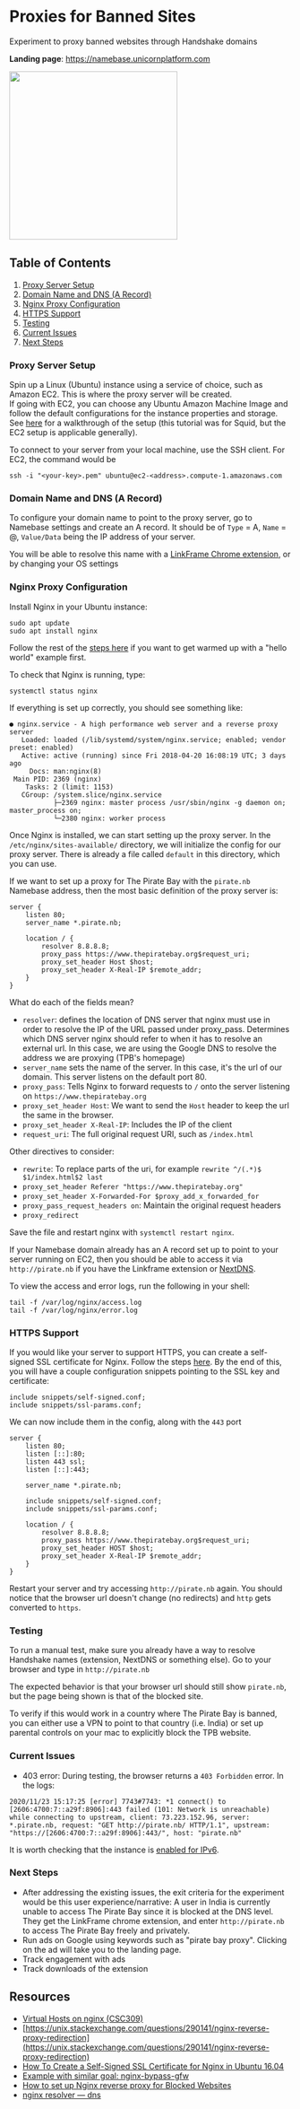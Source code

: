 # Proxies for Banned Sites
Experiment to proxy banned websites through Handshake domains

**Landing page**: https://namebase.unicornplatform.com

<img src="https://www.thepirateproxy3se.com/images/upload/icons/og/article@1x1.jpg" width="300">



## Table of Contents
1. [Proxy Server Setup](https://github.com/jw122/proxies#proxy-server-setup)
2. [Domain Name and DNS (A Record)](https://github.com/jw122/proxies#domain-name-and-dns-a-record)
3. [Nginx Proxy Configuration](https://github.com/jw122/proxies#nginx-proxy-configuration)
4. [HTTPS Support](https://github.com/jw122/proxies#https-support)
5. [Testing](https://github.com/jw122/proxies#testing)
6. [Current Issues](https://github.com/jw122/proxies#current-issues)
7. [Next Steps](https://github.com/jw122/proxies#next-steps)

### Proxy Server Setup
Spin up a Linux (Ubuntu) instance using a service of choice, such as Amazon EC2. This is where the proxy server will be created.  
If going with EC2, you can choose any Ubuntu Amazon Machine Image and follow the default configurations for the instance properties and storage.
See [here](https://www.youtube.com/watch?v=HpdD8W3Pjus) for a walkthrough of the setup (this tutorial was for Squid, but the EC2 setup is applicable generally).

To connect to your server from your local machine, use the SSH client. For EC2, the command would be 

`ssh -i "<your-key>.pem" ubuntu@ec2-<address>.compute-1.amazonaws.com`

### Domain Name and DNS (A Record)
To configure your domain name to point to the proxy server, go to Namebase settings and create an A record. It should be of `Type` = A, `Name` = @, `Value/Data` being the IP address of your server.

You will be able to resolve this name with a [LinkFrame Chrome extension](https://chrome.google.com/webstore/detail/linkframe/klcheodcjdbkbiljlcfiphagmkhbifmm), or by changing your OS settings

### Nginx Proxy Configuration
Install Nginx in your Ubuntu instance:
```
sudo apt update
sudo apt install nginx
```
Follow the rest of the [steps here](https://ubuntu.com/tutorials/install-and-configure-nginx#1-overview) if you want to get warmed up with a "hello world" example first.

To check that Nginx is running, type:
```
systemctl status nginx
```
If everything is set up correctly, you should see something like:
```
● nginx.service - A high performance web server and a reverse proxy server
   Loaded: loaded (/lib/systemd/system/nginx.service; enabled; vendor preset: enabled)
   Active: active (running) since Fri 2018-04-20 16:08:19 UTC; 3 days ago
     Docs: man:nginx(8)
 Main PID: 2369 (nginx)
    Tasks: 2 (limit: 1153)
   CGroup: /system.slice/nginx.service
           ├─2369 nginx: master process /usr/sbin/nginx -g daemon on; master_process on;
           └─2380 nginx: worker process
```

Once Nginx is installed, we can start setting up the proxy server.
In the `/etc/nginx/sites-available/` directory, we will initialize the config for our proxy server. There is already a file called `default` in this directory, which you can use.

If we want to set up a proxy for The Pirate Bay with the `pirate.nb` Namebase address, then the most basic definition of the proxy server is:
```
server {
    listen 80;
    server_name *.pirate.nb;

    location / {
        resolver 8.8.8.8;
        proxy_pass https://www.thepiratebay.org$request_uri;
        proxy_set_header Host $host;
        proxy_set_header X-Real-IP $remote_addr;
    }
}
```

What do each of the fields mean?
- `resolver`: defines the location of DNS server that nginx must use in order to resolve the IP of the URL passed under proxy_pass. Determines which DNS server nginx should refer to when it has to resolve an external url. In this case, we are using the Google DNS to resolve the address we are proxying (TPB's homepage)
- `server_name` sets the name of the server. In this case, it's the url of our domain. This server listens on the default port 80.
- `proxy_pass`: Tells Nginx to forward requests to `/` onto the server listening on `https://www.thepiratebay.org`
- `proxy_set_header Host`: We want to send the `Host` header to keep the url the same in the browser. 
- `proxy_set_header X-Real-IP`: Includes the IP of the client
- `request_uri`: The full original request URI, such as `/index.html`

Other directives to consider:
- `rewrite`: To replace parts of the uri, for example `rewrite ^/(.*)$ $1/index.html$2 last`
- `proxy_set_header Referer "https://www.thepiratebay.org"`
- `proxy_set_header X-Forwarded-For $proxy_add_x_forwarded_for`
- `proxy_pass_request_headers on`: Maintain the original request headers
- `proxy_redirect`

Save the file and restart nginx with `systemctl restart nginx`.

If your Namebase domain already has an A record set up to point to your server running on EC2, then you should be able to access it via `http://pirate.nb` if you have the Linkframe extension or [NextDNS](https://learn.namebase.io/starting-from-zero/how-to-access-handshake-sites).

To view the access and error logs, run the following in your shell:
```
tail -f /var/log/nginx/access.log
tail -f /var/log/nginx/error.log
```

### HTTPS Support
If you would like your server to support HTTPS, you can create a self-signed SSL certificate for Nginx. Follow the steps [here](https://www.digitalocean.com/community/tutorials/how-to-create-a-self-signed-ssl-certificate-for-nginx-in-ubuntu-16-04). By the end of this, you will have a couple configuration snippets pointing to the SSL key and certificate:

```
include snippets/self-signed.conf;
include snippets/ssl-params.conf;
```

We can now include them in the config, along with the  `443` port
```
server {
    listen 80;
    listen [::]:80;
    listen 443 ssl;
    listen [::]:443;

    server_name *.pirate.nb;

    include snippets/self-signed.conf;
    include snippets/ssl-params.conf;

    location / {
        resolver 8.8.8.8;
        proxy_pass https://www.thepiratebay.org$request_uri;
        proxy_set_header HOST $host;
        proxy_set_header X-Real-IP $remote_addr;
    }
}
```

Restart your server and try accessing `http://pirate.nb` again. You should notice that the browser url doesn't change (no redirects) and `http` gets converted to `https`.

### Testing
To run a manual test, make sure you already have a way to resolve Handshake names (extension, NextDNS or something else). Go to your browser and type in `http://pirate.nb`

The expected behavior is that your browser url should still show `pirate.nb`, but the page being shown is that of the blocked site.

To verify if this would work in a country where The Pirate Bay is banned, you can either use a VPN to point to that country (i.e. India) or set up parental controls on your mac to explicitly block the TPB website.

### Current Issues
- 403 error: During testing, the browser returns a `403 Forbidden` error. In the logs:
```
2020/11/23 15:17:25 [error] 7743#7743: *1 connect() to [2606:4700:7::a29f:8906]:443 failed (101: Network is unreachable) while connecting to upstream, client: 73.223.152.96, server: *.pirate.nb, request: "GET http://pirate.nb/ HTTP/1.1", upstream: "https://[2606:4700:7::a29f:8906]:443/", host: "pirate.nb"
```
It is worth checking that the instance is [enabled for IPv6](https://docs.amazonaws.cn/en_us/AWSEC2/latest/UserGuide/using-instance-addressing.html#working-with-ipv6-addresses). 
### Next Steps
- After addressing the existing issues, the exit criteria for the experiment would be this user experience/narrative: A user in India is currently unable to access The Pirate Bay since it is blocked at the DNS level. They get the LinkFrame chrome extension, and enter `http://pirate.nb` to access The Pirate Bay freely and privately.
- Run ads on Google using keywords such as "pirate bay proxy". Clicking on the ad will take you to the landing page.
- Track engagement with ads
- Track downloads of the extension

## Resources
- [Virtual Hosts on nginx (CSC309)](https://gist.github.com/soheilhy/8b94347ff8336d971ad0)
- [https://unix.stackexchange.com/questions/290141/nginx-reverse-proxy-redirection](https://unix.stackexchange.com/questions/290141/nginx-reverse-proxy-redirection)
- [How To Create a Self-Signed SSL Certificate for Nginx in Ubuntu 16.04](https://www.digitalocean.com/community/tutorials/how-to-create-a-self-signed-ssl-certificate-for-nginx-in-ubuntu-16-04)
- [Example with similar goal: nginx-bypass-gfw](https://github.com/caiguanhao/nginx-bypass-gfw)
- [How to set up Nginx reverse proxy for Blocked Websites](https://yubolun.com/tutorial/2017/03/10/nginx-reverse-proxy/#edit-reverse-proxy-config-file)
- [nginx resolver — dns](https://stackoverflow.com/questions/49641685/nginx-resolver-dns)
